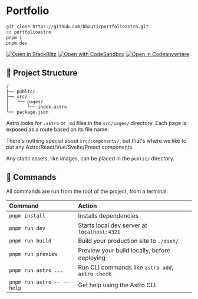 # Portfolio

```sh
git clone https://github.com/bbauti/portfolioastro.git
cd portfolioastro
pnpm i
pnpm dev
```

[![Open in StackBlitz](https://developer.stackblitz.com/img/open_in_stackblitz.svg)](https://stackblitz.com/github/bbauti/portfolioastro/)
[![Open with CodeSandbox](https://assets.codesandbox.io/github/button-edit-lime.svg)](https://codesandbox.io/p/sandbox/github/bbauti/portfolioastro/)
[![Open in Codeanywhere](https://codeanywhere.com/img/open-in-codeanywhere-btn.svg)](https://app.codeanywhere.com/#https://github.com/bbauti/portfolioastro/)

## 🚀 Project Structure

```text
/
├── public/
├── src/
│   └── pages/
│       └── index.astro
└── package.json
```

Astro looks for `.astro` or `.md` files in the `src/pages/` directory. Each page is exposed as a route based on its file name.

There's nothing special about `src/components/`, but that's where we like to put any Astro/React/Vue/Svelte/Preact components.

Any static assets, like images, can be placed in the `public/` directory.

## 🧞 Commands

All commands are run from the root of the project, from a terminal:

| Command                   | Action                                           |
| :------------------------ | :----------------------------------------------- |
| `pnpm install`             | Installs dependencies                            |
| `pnpm run dev`             | Starts local dev server at `localhost:4321`      |
| `pnpm run build`           | Build your production site to `./dist/`          |
| `pnpm run preview`         | Preview your build locally, before deploying     |
| `pnpm run astro ...`       | Run CLI commands like `astro add`, `astro check` |
| `pnpm run astro -- --help` | Get help using the Astro CLI                     |

